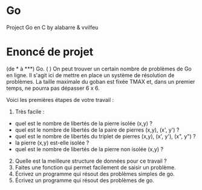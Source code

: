 # Go

Project Go en C by alabarre & vvilfeu

# Enoncé de projet 

(de * à ***) Go.   ( )
On peut trouver un certain nombre de problèmes de Go en ligne. Il s'agit ici de mettre en place un système de résolution de problèmes. La taille maximale du goban est fixée TMAX et, dans un premier temps, ne pourra pas dépasser 6 x 6.

Voici les premières étapes de votre travail :

1. Très facile :
- quel est le nombre de libertés de la pierre isolée (x,y) ?
- quel est le nombre de libertés de la paire de pierres (x,y), (x', y') ?
- quel est le nombre de libertés du triplet de pierres (x,y), (x', y'), (x", y") ?
- la pierre (x,y) est-elle isolée ?
- quel est le nombre de libertés de la pierre non isolée (x,y) ?

2. Quelle est la meilleure structure de données pour ce travail ?
3. Faites une fonction qui permet facilement de saisir un problème.
4. Écrivez un programme qui résout des problèmes simples de go.
5. Écrivez un programme qui résout des problèmes de go.

